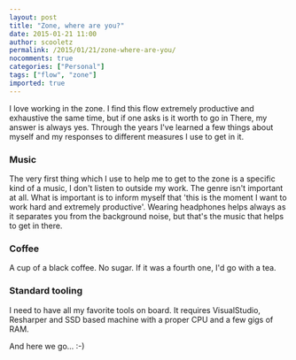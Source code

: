 ```yaml
---
layout: post
title: "Zone, where are you?"
date: 2015-01-21 11:00
author: scooletz
permalink: /2015/01/21/zone-where-are-you/
nocomments: true
categories: ["Personal"]
tags: ["flow", "zone"]
imported: true
---
```


I love working in the zone. I find this flow extremely productive and exhaustive the same time, but if one asks is it worth to go in There, my answer is always yes.
Through the years I've learned a few things about myself and my responses to different measures I use to get in it.

### Music

The very first thing which I use to help me to get to the zone is a specific kind of a music, I don't listen to outside my work. The genre isn't important at all. What is important is to inform myself that 'this is the moment I want to work hard and extremely productive'. Wearing headphones helps always as it separates you from the background noise, but that's the music that helps to get in there.

### Coffee

A cup of a black coffee. No sugar. If it was a fourth one, I'd go with a tea.

### Standard tooling

I need to have all my favorite tools on board. It requires VisualStudio, Resharper and SSD based machine with a proper CPU and a few gigs of RAM.

And here we go... :-)

